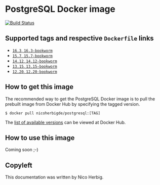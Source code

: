 # PostgreSQL Docker image

[![Build Status](https://github.com/nicoherbigio/docker-postgresql/actions/workflows/build-docker-images.yml/badge.svg)](https://github.com/nicoherbigio/docker-postgresql/actions/workflows/build-docker-images.yml)

## Supported tags and respective `Dockerfile` links

 * [`16.3`, `16.3-bookworm`](https://github.com/nicoherbigio/docker-postgresql/blob/main/16.3/debian/default/Dockerfile)
 * [`15.7`, `15.7-bookworm`](https://github.com/nicoherbigio/docker-postgresql/blob/main/15.7/debian/default/Dockerfile)
 * [`14.12`, `14.12-bookworm`](https://github.com/nicoherbigio/docker-postgresql/blob/main/14.12/debian/default/Dockerfile)
 * [`13.15`, `13.15-bookworm`](https://github.com/nicoherbigio/docker-postgresql/blob/main/13.15/debian/default/Dockerfile)
 * [`12.20`, `12.20-bookworm`](https://github.com/nicoherbigio/docker-postgresql/blob/main/12.20/debian/default/Dockerfile)

## How to get this image

The recommended way to get the PostgreSQL Docker image is to pull the prebuilt image from Docker Hub by specifying the tagged version.

```console
$ docker pull nicoherbigde/postgresql:[TAG]
```

The [list of available versions](https://hub.docker.com/r/nicoherbigde/postgresql/tags) can be viewed at Docker Hub.

## How to use this image

Coming soon ;-)

## Copyleft

This documentation was written by Nico Herbig.
